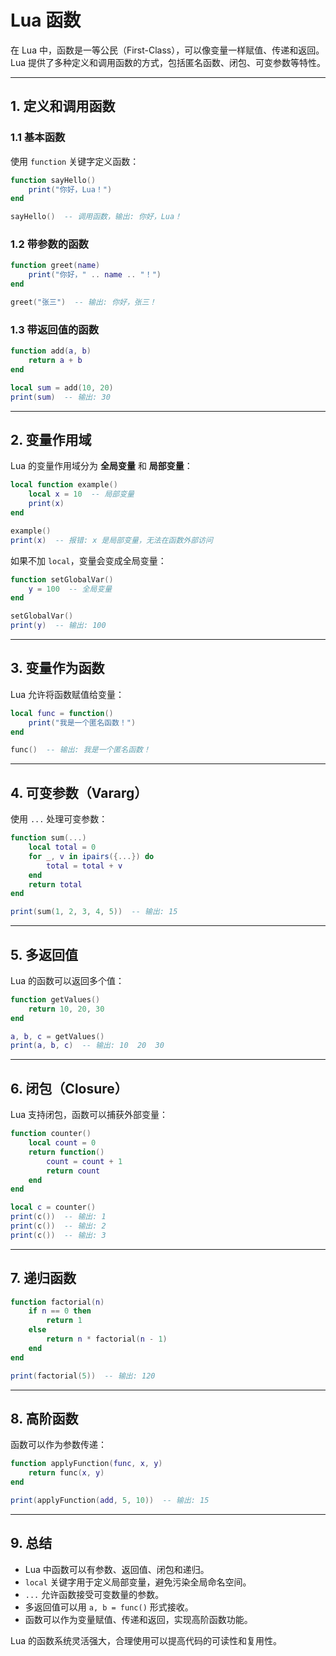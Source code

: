 # **Lua 函数**  

在 Lua 中，函数是一等公民（First-Class），可以像变量一样赋值、传递和返回。Lua 提供了多种定义和调用函数的方式，包括匿名函数、闭包、可变参数等特性。  

---

## **1. 定义和调用函数**
### **1.1 基本函数**
使用 `function` 关键字定义函数：
```lua
function sayHello()
    print("你好，Lua！")
end

sayHello()  -- 调用函数，输出: 你好，Lua！
```

### **1.2 带参数的函数**
```lua
function greet(name)
    print("你好，" .. name .. "！")
end

greet("张三")  -- 输出: 你好，张三！
```

### **1.3 带返回值的函数**
```lua
function add(a, b)
    return a + b
end

local sum = add(10, 20)
print(sum)  -- 输出: 30
```

---

## **2. 变量作用域**
Lua 的变量作用域分为 **全局变量** 和 **局部变量**：
```lua
local function example()
    local x = 10  -- 局部变量
    print(x)
end

example()
print(x)  -- 报错: x 是局部变量，无法在函数外部访问
```

如果不加 `local`，变量会变成全局变量：
```lua
function setGlobalVar()
    y = 100  -- 全局变量
end

setGlobalVar()
print(y)  -- 输出: 100
```

---

## **3. 变量作为函数**
Lua 允许将函数赋值给变量：
```lua
local func = function()
    print("我是一个匿名函数！")
end

func()  -- 输出: 我是一个匿名函数！
```

---

## **4. 可变参数（Vararg）**
使用 `...` 处理可变参数：
```lua
function sum(...)
    local total = 0
    for _, v in ipairs({...}) do
        total = total + v
    end
    return total
end

print(sum(1, 2, 3, 4, 5))  -- 输出: 15
```

---

## **5. 多返回值**
Lua 的函数可以返回多个值：
```lua
function getValues()
    return 10, 20, 30
end

a, b, c = getValues()
print(a, b, c)  -- 输出: 10  20  30
```

---

## **6. 闭包（Closure）**
Lua 支持闭包，函数可以捕获外部变量：
```lua
function counter()
    local count = 0
    return function()
        count = count + 1
        return count
    end
end

local c = counter()
print(c())  -- 输出: 1
print(c())  -- 输出: 2
print(c())  -- 输出: 3
```

---

## **7. 递归函数**
```lua
function factorial(n)
    if n == 0 then
        return 1
    else
        return n * factorial(n - 1)
    end
end

print(factorial(5))  -- 输出: 120
```

---

## **8. 高阶函数**
函数可以作为参数传递：
```lua
function applyFunction(func, x, y)
    return func(x, y)
end

print(applyFunction(add, 5, 10))  -- 输出: 15
```

---

## **9. 总结**
- Lua 中函数可以有参数、返回值、闭包和递归。
- `local` 关键字用于定义局部变量，避免污染全局命名空间。
- `...` 允许函数接受可变数量的参数。
- 多返回值可以用 `a, b = func()` 形式接收。
- 函数可以作为变量赋值、传递和返回，实现高阶函数功能。

Lua 的函数系统灵活强大，合理使用可以提高代码的可读性和复用性。